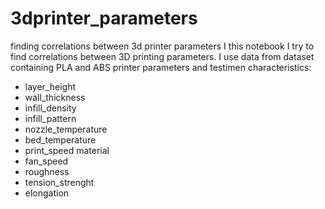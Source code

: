 # 3dprinter_parameters
finding correlations between 3d printer parameters
I this notebook I try to find correlations between 3D printing parameters. I use data from dataset containing PLA and ABS printer parameters and testimen characteristics:
- layer_height
- wall_thickness	
- infill_density	
- infill_pattern	
- nozzle_temperature	
- bed_temperature	
- print_speed	material	
- fan_speed	
- roughness	
- tension_strenght	
- elongation

